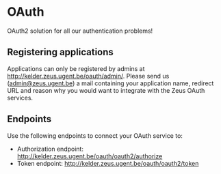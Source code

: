 # OAuth
OAuth2 solution for all our authentication problems!

## Registering applications
Applications can only be registered by admins at
http://kelder.zeus.ugent.be/oauth/admin/. Please send us (admin@zeus.ugent.be)
a mail containing your application name, redirect URL and reason why you would
want to integrate with the Zeus OAuth services.

## Endpoints
Use the following endpoints to connect your OAuth service to:

* Authorization endpoint: http://kelder.zeus.ugent.be/oauth/oauth2/authorize
* Token endpoint: http://kelder.zeus.ugent.be/oauth/oauth2/token
